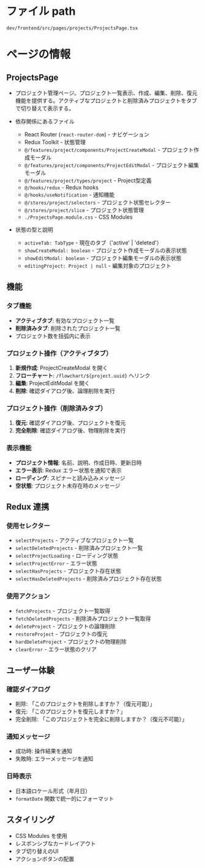 # ファイル path

```
dev/frontend/src/pages/projects/ProjectsPage.tsx
```

# ページの情報

## ProjectsPage

- プロジェクト管理ページ。プロジェクト一覧表示、作成、編集、削除、復元機能を提供する。アクティブなプロジェクトと削除済みプロジェクトをタブで切り替えて表示する。

- 依存関係にあるファイル
  - React Router (`react-router-dom`) - ナビゲーション
  - Redux Toolkit - 状態管理
  - `@/features/project/components/ProjectCreateModal` - プロジェクト作成モーダル
  - `@/features/project/components/ProjectEditModal` - プロジェクト編集モーダル
  - `@/features/project/types/project` - Project型定義
  - `@/hooks/redux` - Redux hooks
  - `@/hooks/useNotification` - 通知機能
  - `@/stores/project/selectors` - プロジェクト状態セレクター
  - `@/stores/project/slice` - プロジェクト状態管理
  - `./ProjectsPage.module.css` - CSS Modules

- 状態の型と説明
  - `activeTab: TabType` - 現在のタブ（'active' | 'deleted'）
  - `showCreateModal: boolean` - プロジェクト作成モーダルの表示状態
  - `showEditModal: boolean` - プロジェクト編集モーダルの表示状態
  - `editingProject: Project | null` - 編集対象のプロジェクト

## 機能

### タブ機能
- **アクティブタブ**: 有効なプロジェクト一覧
- **削除済みタブ**: 削除されたプロジェクト一覧
- プロジェクト数を括弧内に表示

### プロジェクト操作（アクティブタブ）
1. **新規作成**: ProjectCreateModal を開く
2. **フローチャート**: `/flowchart/${project.uuid}` へリンク
3. **編集**: ProjectEditModal を開く
4. **削除**: 確認ダイアログ後、論理削除を実行

### プロジェクト操作（削除済みタブ）
1. **復元**: 確認ダイアログ後、プロジェクトを復元
2. **完全削除**: 確認ダイアログ後、物理削除を実行

### 表示機能
- **プロジェクト情報**: 名前、説明、作成日時、更新日時
- **エラー表示**: Redux エラー状態を通知で表示
- **ローディング**: スピナーと読み込みメッセージ
- **空状態**: プロジェクト未存在時のメッセージ

## Redux 連携

### 使用セレクター
- `selectProjects` - アクティブなプロジェクト一覧
- `selectDeletedProjects` - 削除済みプロジェクト一覧
- `selectProjectLoading` - ローディング状態
- `selectProjectError` - エラー状態
- `selectHasProjects` - プロジェクト存在状態
- `selectHasDeletedProjects` - 削除済みプロジェクト存在状態

### 使用アクション
- `fetchProjects` - プロジェクト一覧取得
- `fetchDeletedProjects` - 削除済みプロジェクト一覧取得
- `deleteProject` - プロジェクトの論理削除
- `restoreProject` - プロジェクトの復元
- `hardDeleteProject` - プロジェクトの物理削除
- `clearError` - エラー状態のクリア

## ユーザー体験

### 確認ダイアログ
- 削除: 「このプロジェクトを削除しますか？（復元可能）」
- 復元: 「このプロジェクトを復元しますか？」
- 完全削除: 「このプロジェクトを完全に削除しますか？（復元不可能）」

### 通知メッセージ
- 成功時: 操作結果を通知
- 失敗時: エラーメッセージを通知

### 日時表示
- 日本語ロケール形式（年月日）
- `formatDate` 関数で統一的にフォーマット

## スタイリング

- CSS Modules を使用
- レスポンシブなカードレイアウト
- タブ切り替えのUI
- アクションボタンの配置